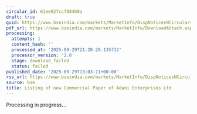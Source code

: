```yaml
---
circular_id: 63ee927ccf084b9a
draft: true
guid: https://www.bseindia.com/markets/MarketInfo/DispNoticesNCirculars.aspx?Noticeid={CAD8C2DE-8F86-455B-B541-DE92734BAA15}&noticeno=20250929-59&dt=09/29/2025&icount=59&totcount=87&flag=0
pdf_url: https://www.bseindia.com/markets/MarketInfo/DownloadAttach.aspx?id=20250929-59&attachedId=
processing:
  attempts: 1
  content_hash: ''
  processed_at: '2025-09-29T21:28:29.135732'
  processor_version: '2.0'
  stage: download_failed
  status: failed
published_date: '2025-09-29T13:03:11+00:00'
rss_url: https://www.bseindia.com/markets/MarketInfo/DispNoticesNCirculars.aspx?Noticeid={CAD8C2DE-8F86-455B-B541-DE92734BAA15}&noticeno=20250929-59&dt=09/29/2025&icount=59&totcount=87&flag=0
source: bse
title: Listing of new Commercial Paper of Adani Enterprises Ltd
---
```


Processing in progress...
